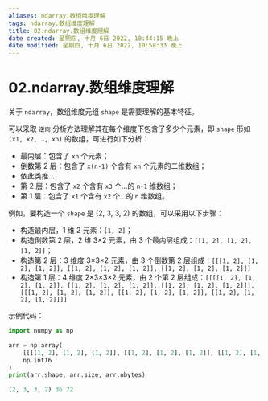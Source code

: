 ```yaml
---
aliases: ndarray.数组维度理解
tags: ndarray.数组维度理解
title: 02.ndarray.数组维度理解
date created: 星期四, 十月 6日 2022, 10:44:15 晚上
date modified: 星期四, 十月 6日 2022, 10:58:33 晚上
---
```


# 02.ndarray.数组维度理解

关于 `ndarray`，数组维度元组 `shape` 是需要理解的基本特征。

可以采取 `逆向` 分析方法理解其在每个维度下包含了多少个元素，即 `shape` 形如 `(x1, x2, …, xn)` 的数组，可进行如下分析：

- 最内层：包含了 `xn` 个元素；
- 倒数第 2 层：包含了 `x(n-1)` 个含有 `xn` 个元素的二维数组；
- 依此类推…
- 第 2 层：包含了 `x2` 个含有 `x3` 个…的 `n-1` 维数组；
- 第 1 层：包含了 `x1` 个含有 `x2` 个…的 `n` 维数组。

例如，要构造一个 `shape` 是 (2, 3, 3, 2) 的数组，可以采用以下步骤：

- 构造最内层，1 维 2 元素：`[1, 2]`；
- 构造倒数第 2 层，2 维 3×2 元素，由 3 个最内层组成：`[[1, 2], [1, 2], [1, 2]]`；
- 构造第 2 层：3 维度 3×3×2 元素，由 3 个倒数第 2 层组成：`[[[1, 2], [1, 2], [1, 2]], [[1, 2], [1, 2], [1, 2]], [[1, 2], [1, 2], [1, 2]]]`
- 构造第 1 层：4 维度 2×3×3×2 元素，由 2 个第 2 层组成：`[[[[1, 2], [1, 2], [1, 2]], [[1, 2], [1, 2], [1, 2]], [[1, 2], [1, 2], [1, 2]]], [[[1, 2], [1, 2], [1, 2]], [[1, 2], [1, 2], [1, 2]], [[1, 2], [1, 2], [1, 2]]]]`

示例代码：

```python
import numpy as np

arr = np.array(
	[[[[1, 2], [1, 2], [1, 2]], [[1, 2], [1, 2], [1, 2]], [[1, 2], [1, 2], [1, 2]]], [[[1, 2], [1, 2], [1, 2]], [[1, 2], [1, 2], [1, 2]], [[1, 2], [1, 2], [1, 2]]]],
	np.int16
)
print(arr.shape, arr.size, arr.nbytes)
```

```python
(2, 3, 3, 2) 36 72
```
